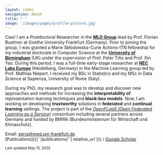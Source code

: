 ```yaml
---
layout: index
navigation: About
title: " "
image: '/images/pages/profile-picture.jpg'
---
```

Ciao! I am a Postdoctoral Researcher in the [**MLO Group**](https://mlo-lab.github.io/) lead by Prof. Florian Buettner at Goethe University Frankfurt (Germany). Prior to joining the group, I was granted a Marie Skłodowska-Curie Actions-ITN fellowship for my industrial doctorate in Computer Science at the [**University of Birmingham**](https://www.birmingham.ac.uk/schools/computer-science/postgraduate-research) (UK) under the supervision of Prof. Peter Tiňo and Prof. Xin Yao. During this period, I was a full-time early-stage researcher at [**NEC Labs Europe**](https://neclab.eu/) (Heidelberg, Germany) in the Machine Learning group led by Prof. Mathias Niepert. I received my BSc in Statistics and my MSc in Data Science at Sapienza, University of Rome (Italy).

During my PhD, my research goal was to develop and discover new approaches and methods for increasing the **interpretability of** representation learning techniques and **black-box models**. Now, I am working on developing **trustworthy** solutions in **federated** and **continual learning** settings. The project is part of the [*OpenFLaaS (Open Federated Learning as a Service)*](https://openflaas.de/) consortium including several partners across Germany and funded by BMWk (Bundesministerium für Wirtschaft und Klimaschutz).

Email: serra@med.uni-frankfurt.de \
[Publications]({{ '/publications/' | relative_url }}) / [Google Scholar](https://scholar.google.com/citations?user=okTZ0VgAAAAJ&hl=en) 

<sub>Last updated May 15, 2025 </sub>
